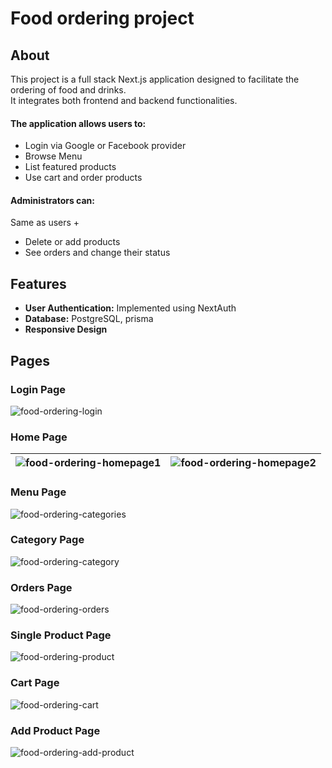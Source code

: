 # Food ordering project

## About
This project is a full stack Next.js application designed to facilitate the ordering of food and drinks.</br>
It integrates both frontend and backend functionalities.</br>
#### The application allows users to:
- Login via Google or Facebook provider
- Browse Menu
- List featured products
- Use cart and order products

#### Administrators can:
Same as users +
  - Delete or add products
  - See orders and change their status

## Features

- **User Authentication:** Implemented using NextAuth
- **Database:** PostgreSQL, prisma
- **Responsive Design**

## Pages

### Login Page

![food-ordering-login](https://github.com/user-attachments/assets/f0d0e865-a550-4ff8-be73-f5ccefacd9fc)


### Home Page

| ![food-ordering-homepage1](https://github.com/user-attachments/assets/62cc837a-cc39-461d-b5c4-53394fc5cfd7) | ![food-ordering-homepage2](https://github.com/user-attachments/assets/ba17fdb2-2148-40b1-a8c5-4c1dd90f4734) |
|:---:|:---:|

### Menu Page

![food-ordering-categories](https://github.com/user-attachments/assets/0e06c960-82e5-4eb3-99cf-d2349594e624)

### Category Page

![food-ordering-category](https://github.com/user-attachments/assets/bcfe15b9-6485-466f-bbe7-c6a892d2dff3)

### Orders Page

![food-ordering-orders](https://github.com/user-attachments/assets/e6618a7c-35a9-4d8e-9346-01486f31c803)

### Single Product Page

![food-ordering-product](https://github.com/user-attachments/assets/749d24ef-1491-47b4-8838-114bab20ebdb)

### Cart Page

![food-ordering-cart](https://github.com/user-attachments/assets/db814d20-f83a-4008-93e9-cfb590b09a3c)

### Add Product Page

![food-ordering-add-product](https://github.com/user-attachments/assets/fa83d515-3dec-4d4a-9c0d-b45f2a393127)

